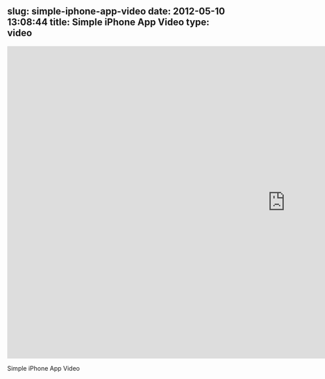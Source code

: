 slug: simple-iphone-app-video
date: 2012-05-10 13:08:44
title: Simple iPhone App Video
type: video
---

<iframe src="http://player.vimeo.com/video/41800652" width="1280" height="720" frameborder="0" webkitAllowFullScreen mozallowfullscreen allowFullScreen></iframe>

Simple iPhone App Video
